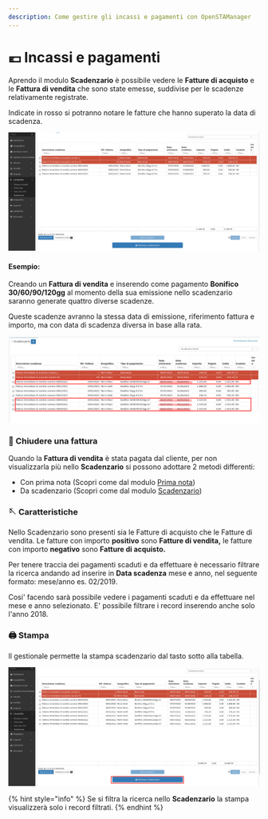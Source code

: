 ```yaml
---
description: Come gestire gli incassi e pagamenti con OpenSTAManager
---
```


# 💶 Incassi e pagamenti

Aprendo il modulo **Scadenzario** è possibile vedere le **Fatture di acquisto** e le **Fattura di vendita** che sono state emesse, suddivise per le scadenze relativamente registrate.

Indicate in rosso si potranno notare le fatture che hanno superato la data di scadenza.

![](<../../.gitbook/assets/image (164).png>)

#### Esempio:&#x20;

Creando un **Fattura di vendita** e inserendo come pagamento **Bonifico 30/60/90/120gg** al momento della sua emissione nello scadenzario saranno generate quattro diverse scadenze.

Queste scadenze avranno la stessa data di emissione, riferimento fattura e importo, ma con data di scadenza diversa in base alla rata.

![](<../../.gitbook/assets/image (467).png>)

### 📮 Chiudere una fattura

Quando la **Fattura di vendita** è stata pagata dal cliente, per non visualizzarla più nello **Scadenzario** si possono adottare 2 metodi differenti:

* Con prima nota (Scopri come dal modulo [Prima nota](https://docs.openstamanager.com/modules/contabilita/primanota#creazione))
* Da scadenzario (Scopri come dal modulo [Scadenzario](https://docs.openstamanager.com/modules/contabilita/scadenzario#modifica))

### 🪡 Caratteristiche

Nello Scadenzario sono presenti sia le Fatture di acquisto che le Fatture di vendita. Le fatture con importo **positivo** sono **Fatture di vendita,** le fatture con importo **negativo** sono **Fatture di acquisto.**

Per tenere traccia dei pagamenti scaduti e da effettuare è necessario filtrare la ricerca andando ad inserire in **Data scadenza** mese e anno, nel seguente formato: mese/anno es. 02/2019.

Cosi' facendo sarà possibile vedere i pagamenti scaduti e da effettuare nel mese e anno selezionato. E' possibile filtrare i record inserendo anche solo l'anno 2018.

### 🖨️ Stampa

Il gestionale permette la stampa scadenzario dal tasto sotto alla tabella.

![](<../../.gitbook/assets/image (500).png>)

{% hint style="info" %}
Se si filtra la ricerca nello **Scadenzario** la stampa visualizzerà solo i record filtrati.
{% endhint %}
